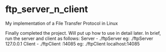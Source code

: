 # ftp_server_n_client
My implementation of a File Transfer Protocol in Linux

Finally completed the project. Will put up how to use in detail later.
In brief, run the server and client as follows:
Server -
./ftpServer <IP address of server>
eg: 
./ftpServer 127.0.0.1
Client -
./ftpClient <IP address of client>:14085
eg:
./ftpClient localhost:14085